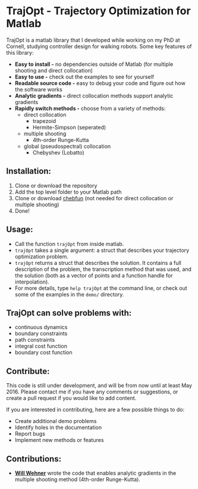 # TrajOpt - Trajectory Optimization for Matlab
TrajOpt is a matlab library that I developed while working on my PhD at Cornell, studying controller design for walking robots. Some key features of this library:

- __Easy to install -__ no dependencies outside of Matlab (for multiple shooting and direct collocation)
- __Easy to use -__ check out the examples to see for yourself
- __Readable source code -__ easy to debug your code and figure out how the software works
- __Analytic gradients -__ direct collocation methods support analytic gradients
- __Rapidly switch methods -__ choose from a variety of methods:
    - direct collocation
        - trapezoid
        - Hermite-Simpson (seperated)
    - multiple shooting
        - 4th-order Runge-Kutta
    - global (pseudospectral) collocation
        - Chebyshev (Lobatto)

## Installation:
1. Clone or download the repository
2. Add the top level folder to your Matlab path
3. Clone or download [chebfun](http://www.chebfun.org/) (not needed for direct collocation or multiple shooting)
4. Done!


## Usage:
- Call the function `trajOpt` from inside matlab.
- `trajOpt` takes a single argument: a struct that describes your trajectory optimization problem.
- `trajOpt` returns a struct that describes the solution. It contains a full description of the problem, the transcription method that was used, and the solution (both as a vector of points and a function handle for interpolation).
- For more details, type `help trajOpt` at the command line, or check out some of the examples in the `demo/` directory.

## TrajOpt can solve problems with:
- continuous dynamics
- boundary constraints
- path constraints
- integral cost function
- boundary cost function

## Contribute:
This code is still under development, and will be from now until at least May 2016. Please contact me if you have any comments or suggestions, or create a pull request if you would like to add content.

If you are interested in contributing, here are a few possible things to do:
- Create additional demo problems
- Identify holes in the documentation
- Report bugs
- Implement new methods or features

## Contributions:

- [__Will Wehner__](https://github.com/wwehner) wrote the code that enables analytic gradients in the multiple shooting method (4th-order Runge-Kutta).
